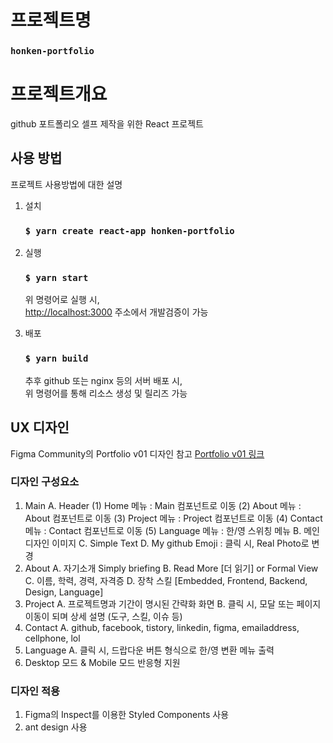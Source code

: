 # 프로젝트명
### `honken-portfolio`

# 프로젝트개요

github 포트폴리오 셀프 제작을 위한 React 프로젝트

## 사용 방법

프로젝트 사용방법에 대한 설명

1. 설치
   ### `$ yarn create react-app honken-portfolio`

2. 실행
   ### `$ yarn start`
   위 명령어로 실행 시,\
   [http://localhost:3000](http://localhost:3010) 주소에서 개발검증이 가능


3. 배포
   ### `$ yarn build` 
   추후 github 또는 nginx 등의 서버 배포 시,\
   위 명령어를 통해 리소스 생성 및 릴리즈 가능


## UX 디자인

Figma Community의 Portfolio v01 디자인 참고
[Portfolio v01 링크](https://www.figma.com/file/mK3BKTUU6OlGfh1bEVazeD/Portfolio-v01-(Community)?node-id=1-2&t=mQizNJbLUrLvVRgT-0)

### 디자인 구성요소

1. Main
A. Header
(1) Home 메뉴 : Main 컴포넌트로 이동
(2) About 메뉴 : About 컴포넌트로 이동
(3) Project 메뉴 : Project 컴포넌트로 이동
(4) Contact 메뉴 : Contact 컴포넌트로 이동
(5) Language 메뉴 : 한/영 스위칭 메뉴
B. 메인 디자인 이미지
C. Simple Text
D. My github Emoji : 클릭 시, Real Photo로 변경
2. About
A. 자기소개 Simply briefing
B. Read More [더 읽기] or Formal View
C. 이름, 학력, 경력, 자격증
D. 장착 스킬 [Embedded, Frontend, Backend, Design, Language]
3. Project
A. 프로젝트명과 기간이 명시된 간략화 화면
B. 클릭 시, 모달 또는 페이지 이동이 되며 상세 설명 (도구, 스킬, 이슈 등)
4. Contact
A. github, facebook, tistory, linkedin, figma, emailaddress, cellphone, lol
5. Language
A. 클릭 시, 드랍다운 버튼 형식으로 한/영 변환 메뉴 출력
6. Desktop 모드 & Mobile 모드 반응형 지원

### 디자인 적용
1. Figma의 Inspect를 이용한 Styled Components 사용
2. ant design 사용